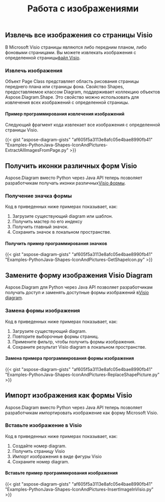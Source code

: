 ﻿---
title: Работа с изображениями
type: docs
weight: 70
url: /ru/python-java/working-with-images/
description: На этой странице описывается, как извлечь, заменить или вставить изображение со страницы чертежа Visio с библиотекой Aspose.Diagram.
---
## **Извлечь все изображения со страницы Visio**
 В Microsoft Visio страницы являются либо передним планом, либо фоновыми страницами. Вы можете извлекать изображения с определенной страницы[файл Visio](ExtractAllImagesFromPage.vsd).
### **Извлечь изображения**
Объект Page Class представляет область рисования страницы переднего плана или страницы фона. Свойство Shapes, предоставляемое классом Diagram, поддерживает коллекцию объектов Aspose.Diagram.Shape. Это свойство можно использовать для извлечения всех изображений с определенной страницы.
#### **Пример программирования извлечения изображений**
Следующий фрагмент кода извлекает все изображения с определенной страницы Visio.

{{< gist "aspose-diagram-gists" "af605f5a3113e8afc05e4bae8990fb41" "Examples-PythonJava-Shapes-IconAndPictures-ExtractAllImagesFromPage.py" >}}
## **Получить иконки различных форм Visio**
 Aspose.Diagram вместо Python через Java API теперь позволяет разработчикам получать иконки различных[Visio формы](Timeline.vss). 
### **Получение значка формы**
Код в приведенных ниже примерах показывает, как:

1. Загрузите существующий diagram или шаблон.
1. Получить мастер по его индексу
1. Получить главный значок.
1. Сохранить значок в локальном пространстве.
#### **Получить пример программирования значков**
{{< gist "aspose-diagram-gists" "af605f5a3113e8afc05e4bae8990fb41" "Examples-PythonJava-Shapes-IconAndPictures-GetShapeIcon.py" >}}
## **Замените форму изображения Visio Diagram**
Aspose.Diagram для Python через Java API позволяет разработчикам получать доступ и заменять доступные формы изображений в[Visio diagram](ExtractAllImagesFromPage.vsd).
### **Замена формы изображения**
Код в приведенных ниже примерах показывает, как:

1. Загрузите существующий diagram.
1. Повторите выборочные формы страниц.
1. Примените фильтр, чтобы получить формы изображения.
1. Сохраните результат Visio diagram в локальном пространстве.
#### **Замена примера программирования формы изображения**
{{< gist "aspose-diagram-gists" "af605f5a3113e8afc05e4bae8990fb41" "Examples-PythonJava-Shapes-IconAndPictures-ReplaceShapePicture.py" >}}
## **Импорт изображения как формы Visio**
Aspose.Diagram вместо Python через Java API теперь позволяет разработчикам импортировать изображение как форму Microsoft Visio.
### **Вставьте изображение в Visio**
Код в приведенных ниже примерах показывает, как:

1. Создайте номер diagram.
1. Получить страницу Visio
1. Импорт изображения в виде фигуры Visio
1. Сохраните номер diagram.
#### **Вставьте пример программирования изображения**
{{< gist "aspose-diagram-gists" "af605f5a3113e8afc05e4bae8990fb41" "Examples-PythonJava-Shapes-IconAndPictures-InsertImageInVisio.py" >}}
